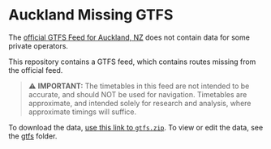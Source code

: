 # Auckland Missing GTFS

The [official GTFS Feed for Auckland, NZ](https://at.govt.nz/about-us/at-data-sources/general-transit-feed-specification/) does not contain data for some private operators.

This repository contains a GTFS feed, which contains routes missing from the official feed.

> ⚠️ **IMPORTANT:** The timetables in this feed are not intended to be accurate, and should NOT be used for navigation. Timetables are approximate, and intended solely for research and analysis, where approximate timings will suffice.

To download the data, [use this link to `gtfs.zip`](https://github.com/k-yle/akl-missing-gtfs/raw/main/gtfs.zip). To view or edit the data, see the [gtfs](./gtfs) folder.
